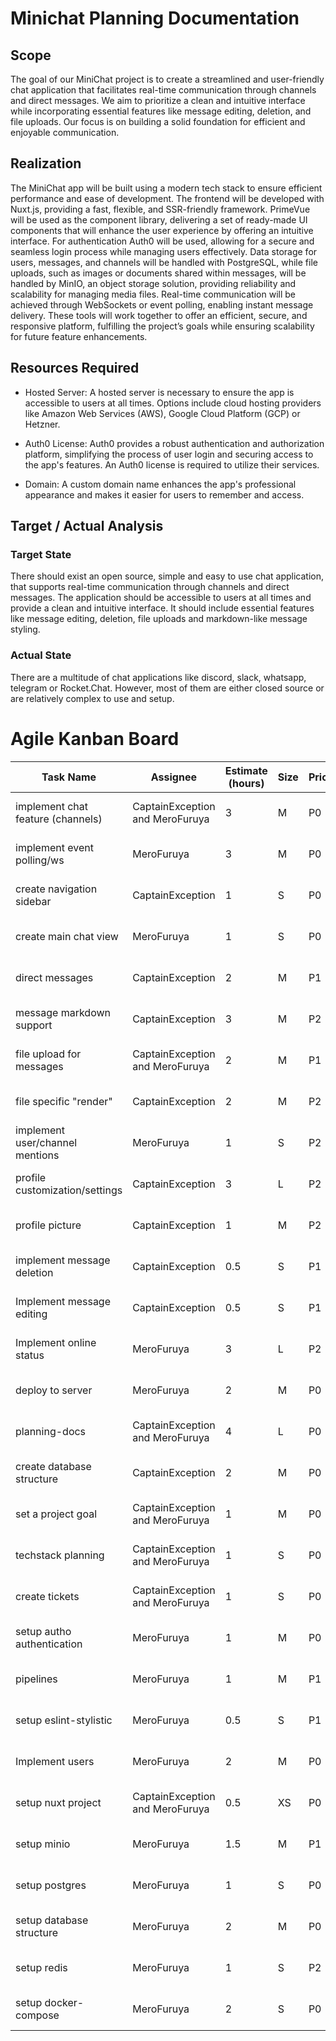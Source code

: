 # Minichat Planning Documentation

## Scope

The goal of our MiniChat project is to create a streamlined and user-friendly
chat application that facilitates real-time communication through channels and direct messages.
We aim to prioritize a clean and intuitive interface while incorporating essential features like
message editing, deletion, and file uploads.
Our focus is on building a solid foundation for efficient and enjoyable communication.

## Realization

The MiniChat app will be built using a modern tech stack to ensure efficient performance and ease of development.
The frontend will be developed with Nuxt.js, providing a fast, flexible, and SSR-friendly framework.
PrimeVue will be used as the component library, delivering a set of ready-made UI components that will enhance
the user experience by offering an intuitive interface. For authentication Auth0 will be used, allowing for a secure and seamless login process while managing users effectively.
Data storage for users, messages, and channels will be handled with PostgreSQL, while file uploads, such as images
or documents shared within messages, will be handled by MinIO, an object storage solution, providing reliability and
scalability for managing media files. Real-time communication will be achieved through WebSockets or event polling, enabling instant message delivery. These tools will work together to offer an efficient, secure, and responsive platform, fulfilling the project’s goals
while ensuring scalability for future feature enhancements.

## Resources Required

- Hosted Server:
  A hosted server is necessary to ensure the app is accessible to users at all times.
  Options include cloud hosting providers like Amazon Web Services (AWS), Google Cloud Platform (GCP) or Hetzner.

- Auth0 License:
  Auth0 provides a robust authentication and authorization platform,
  simplifying the process of user login and securing access to the app's features.
  An Auth0 license is required to utilize their services.

- Domain:
  A custom domain name enhances the app's professional appearance
  and makes it easier for users to remember and access.

## Target / Actual Analysis

### Target State

There should exist an open source, simple and easy to use chat application,
that supports real-time communication through channels and direct messages.
The application should be accessible to users at all times and provide a clean and intuitive interface.
It should include essential features like message editing, deletion, file uploads and markdown-like message styling.

### Actual State

There are a multitude of chat applications like discord, slack, whatsapp, telegram or Rocket.Chat.
However, most of them are either closed source or are relatively complex to use and setup.

# Agile Kanban Board

| Task Name                         | Assignee                        | Estimate (hours) | Size | Priority | Start Date   | End Date     | Milestone           |
| --------------------------------- | ------------------------------- | ---------------- | ---- | -------- | ------------ | ------------ | ------------------- |
| implement chat feature (channels) | CaptainException and MeroFuruya | 3                | M    | P0       |              | Oct 14, 2024 | Develop Application |
| implement event polling/ws        | MeroFuruya                      | 3                | M    | P0       |              | Oct 21, 2024 | Develop Application |
| create navigation sidebar         | CaptainException                | 1                | S    | P0       |              | Oct 7, 2024  | Develop Application |
| create main chat view             | MeroFuruya                      | 1                | S    | P0       |              | Oct 14, 2024 | Develop Application |
| direct messages                   | CaptainException                | 2                | M    | P1       |              | Oct 14, 2024 | Develop Application |
| message markdown support          | CaptainException                | 3                | M    | P2       |              | Nov 4, 2024  | Develop Application |
| file upload for messages          | CaptainException and MeroFuruya | 2                | M    | P1       |              | Nov 11, 2024 | Develop Application |
| file specific "render"            | CaptainException                | 2                | M    | P2       |              | Nov 11, 2024 | Develop Application |
| implement user/channel mentions   | MeroFuruya                      | 1                | S    | P2       |              | Nov 4, 2024  | Develop Application |
| profile customization/settings    | CaptainException                | 3                | L    | P2       |              | Nov 18, 2024 | Develop Application |
| profile picture                   | CaptainException                | 1                | M    | P2       |              | Nov 18, 2024 | Develop Application |
| implement message deletion        | CaptainException                | 0.5              | S    | P1       |              | Oct 28, 2024 | Develop Application |
| Implement message editing         | CaptainException                | 0.5              | S    | P1       |              | Oct 28, 2024 | Develop Application |
| Implement online status           | MeroFuruya                      | 3                | L    | P2       |              | Nov 25, 2024 | Develop Application |
| deploy to server                  | MeroFuruya                      | 2                | M    | P0       |              | Dec 2, 2024  | Develop Application |
| planning-docs                     | CaptainException and MeroFuruya | 4                | L    | P0       | Aug 30, 2024 | Sep 5, 2024  | Planning            |
| create database structure         | CaptainException                | 2                | M    | P0       |              | Sep 30, 2024 | Develop Application |
| set a project goal                | CaptainException and MeroFuruya | 1                | M    | P0       | Aug 29, 2024 | Sep 4, 2024  | Planning            |
| techstack planning                | CaptainException and MeroFuruya | 1                | S    | P0       | Aug 29, 2024 | Sep 2, 2024  | Planning            |
| create tickets                    | CaptainException and MeroFuruya | 1                | S    | P0       | Aug 30, 2024 | Sep 4, 2024  | Planning            |
| setup autho authentication        | MeroFuruya                      | 1                | M    | P0       |              | Sep 23, 2024 | Develop Application |
| pipelines                         | MeroFuruya                      | 1                | M    | P1       | Sep 9, 2024  | Sep 9, 2024  | Develop Application |
| setup eslint-stylistic            | MeroFuruya                      | 0.5              | S    | P1       | Sep 9, 2024  | Sep 9, 2024  | Develop Application |
| Implement users                   | MeroFuruya                      | 2                | M    | P0       |              | Sep 30, 2024 | Develop Application |
| setup nuxt project                | CaptainException and MeroFuruya | 0.5              | XS   | P0       |              | Sep 9, 2024  | Develop Application |
| setup minio                       | MeroFuruya                      | 1.5              | M    | P1       |              | Sep 9, 2024  | Develop Application |
| setup postgres                    | MeroFuruya                      | 1                | S    | P0       |              | Sep 9, 2024  | Develop Application |
| setup database structure          | MeroFuruya                      | 2                | M    | P0       |              | Sep 30, 2024 | Develop Application |
| setup redis                       | MeroFuruya                      | 1                | S    | P2       |              | Nov 25, 2024 | Develop Application |
| setup docker-compose              | MeroFuruya                      | 2                | S    | P0       |              | Dec 2, 2024  | Develop Application |
